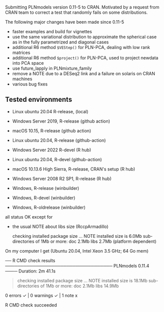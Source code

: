 
Submitting PLNmodels version 0.11-5 to CRAN. Motivated by a request from CRAN team to 
correct a test that randomly fails on some distributions.

The following major changes have been made since 0.11-5

* faster examples and build for vignettes
* use the same variational distribution to approximate the spherical case as
  in the fully parametrized and diagonal cases
* additional R6 method `$VEStep()` for PLN-PCA, dealing with low rank matrices
* additional R6 method `$project()` for PLN-PCA, used to project newdata into PCA space
* use future_lapply in PLNmixture_family
* remove a NOTE due to a DESeq2 link and a failure on solaris on CRAN machines
* various bug fixes

## Tested environments

- Linux ubuntu 20.04 R-release, (local)
- Windows Server 2019, R-release (github action)
- macOS 10.15, R-release (github action)
- Linux ubuntu 20.04, R-release (github-action)


- Windows Server 2022 R-devel (R hub)

- Linux ubuntu 20.04, R-devel (github-action)
- macOS 10.13.6 High Sierra, R-release, CRAN's setup (R hub)
- Windows Server 2008 R2 SP1, R-release  (R hub)
- Windows, R-release (winbuilder)
- Windows, R-devel  (winbuilder)
- Windows, R-oldrelease  (winbuilder)

all status OK except for

* the usual NOTE about libs size (RccpArmadillo)

  checking installed package size ... NOTE
  installed size is  6.0Mb
  sub-directories of 1Mb or more:
    doc    2.1Mb
    libs   2.7Mb (platform dependent)

On my computer I get (Ubuntu 20.04, Intel Xeon 3.5 GHz; 64 Go mem)

── R CMD check results ─────────────────────────────────── PLNmodels 0.11.4 ────
Duration: 2m 41.1s

> checking installed package size ... NOTE
    installed size is 18.1Mb
    sub-directories of 1Mb or more:
      doc    2.1Mb
      libs  14.9Mb

0 errors ✓ | 0 warnings ✓ | 1 note x

R CMD check succeeded
